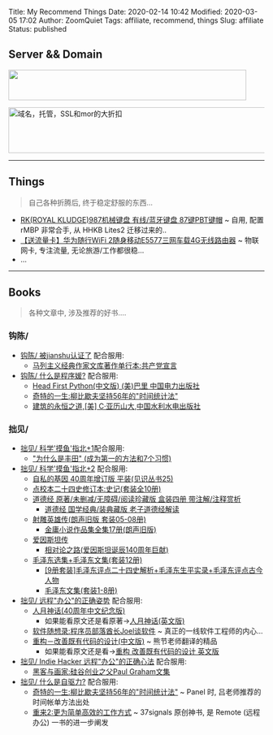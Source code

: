 Title: My Recommend Things
Date: 2020-02-14 10:42
Modified: 2020-03-05 17:02
Author: ZoomQuiet
Tags: affiliate, recommend, things
Slug: affiliate
Status: published

## Server && Domain



<a alt="最合算的 VPS"
    href="https://www.vultr.com/?ref=8333895"><img 
    src="https://www.vultr.com/media/banners/banner_468x60.png" width="468" height="60"></a>


<a href="https://namecheap.pxf.io/c/2105677/487333/5618" id="487333"><img src="//a.impactradius-go.com/display-ad/5618-487333" border="0" 
    alt="域名，托管，SSL和mor的大折扣" width="728" height="90"/></a><img height="0" width="0" src="//namecheap.pxf.io/i/2105677/487333/5618" style="position:absolute;visibility:hidden;" border="0" />



------
## Things
> 自己各种折腾后, 终于稳定舒服的东西...

- [RK(ROYAL KLUDGE)987机械键盘 有线/蓝牙键盘 87键PBT键帽](https://union-click.jd.com/jdc?e=&p=AyIGZRtbHQsRBFwbUhYyFQJRHVoWByJDCkMFSjJLQhBaGR4cDF8QTwcKXg1cAAQJS14MQQVYDwtFSlMTBAtHR0pZChUdRUFGfwAXXBAGFAZWHmtOaU1fM00eVWJGTy94JxdcVHggHQFlDh43VCtbFAMRBVYYWRcFIjdVHGtXbMeM8MLjltSYiYy698y5kjdUK1sRCxACVBtaHAobBlcrXBULImwLRQd1RkpTECtrJQEiN2UbaxYyUGkHGwgcUhJXUh9fR1EXDgEYCEVVFw9QTloXAUIEVUhaEzIQBlQfUg%3D%3D) ~ 自用, 配置 rMBP 非常合手, 从 HHKB Lites2 迁移过来的..
- [【送流量卡】华为随行WiFi 2随身移动E5577三网车载4G无线路由器](https://union-click.jd.com/jdc?e=&p=AyIGZRtaHAoSBVEfWBQyEQZWGF8XChQHURtrUV1KWQorAlBHU0VeBUVNR0ZbSkdETlcNVQtHRVNSUVNLXANBRA1XB14DS10cQQVYD21XHgRUGFgRABoBVR9bJUNwUz5%2FLnNAcVAreB91WmhVEmwnXkQeC2UaaxUDEwRXGFgXABU3ZRtcJUN8AVcSWhEGIgZlG18cABcAUBxTFQEVAmUcWxwyeVkLRztRWkZCZStrFjIiN1UrWCVAfAcBGF4RUBEAVR5aFwcRAFBLXhwLEwdQTlJCVhUGB0xSJQATBlES) ~ 物联网卡, 专注流量, 无论旅游/工作都很稳...
- ... 


------
## Books
> 各种文章中, 涉及推荐的好书....


### 钩陈/ 
- [钩陈/ 被jianshu认证了](https://mp.weixin.qq.com/s/0-jJlaXtvV_Czziq13U4eg) 配合服用:
    + [马列主义经典作家文库著作单行本:共产党宣言 ](https://union-click.jd.com/jdc?e=&p=AyIGZRhaFgsaB1MfXRAyEgdSHl4dChc3EUQDS10iXhBeGlcJDBkNXg9JHU4YDk5ER1xOGRNLGEEcVV8BXURFUFdfC0RVU1JRUy1OVxUCFQJQE1MQMhFdA3teF0NUZBRbMFAGG0w1WlMQaXILWStaJQITBlYZWBYAEABlK1sSMkBpja3tzaejG4Gx1MCKhTdUK1sRCxEBXBtcEQQUBlIrXBULImwLRQd1RkpTECtrJQEiN2UbaxYyUGkFT1MQVhUCUh4JFwUXBlxOUkZSEQ9QHQsXChtSUBgLRTIQBlQfUg%3D%3D)
- [钩陈/ 什么是程序媛?](https://mp.weixin.qq.com/s/RS2K8--lSzsgCHNTydToSQ) 配合服用:
    + [Head First Python(中文版) (美)巴里 中国电力出版社](https://union-click.jd.com/jdc?e=&p=AyIGZRtSEAQbAVASWRMyFgNSE10VABcGVx1rUV1KWQorAlBHU0VeBUVNR0ZbSkdETlcNVQtHRVNSUVNLXANBRA1XB14DS10cQQVYD21XHgNRHFMTAhACVBldJURMcyIYHG9qd083Xj0dX1l5PXpbHGIeC2UaaxUDEwRXGFgXABU3ZRtcJUN8B1QaXBECGgRlGmsVBhsFVxlcHAcbDl0eaxICGzc%2BRQVJYlZfAV5rJTIRN2UrWyUBIkU7TFtCV0AGVUxcFQJAAlUYDkUDEgVQSV9AURNSABoLQQQiBVQaXxw%3D)
    + [奇特的一生:柳比歇夫坚持56年的"时间统计法"](https://union-click.jd.com/jdc?e=&p=AyIGZRprFQIQBVUcWREyVlgNRQQlW1dCFFlQCxxKQgFHREkdSVJKSQVJHFRXFk9FUlpGQUpLCVBaTFhbXQtWVmpSWRtbFwASAFcfa2hhbEdVTzhQYRdxE1MGSGplQAVDOmUOHjdUK1sUAxEFVhhZFwUiN1Uca0NsEgZUGloUBxEFUCtaJQIWDlcYWBAEEg5dEl0lBRIOZXAFS15yQw1PHiUyIgRlK2sVMhE3F3VcRwVGBFEbUkIEGwBQGFwRUkZVVB8IQQAbBVwaCEYCRzdXGloRCw%3D%3D)
    + [建筑的永恒之道,[美] C·亚历山大,中国水利水电出版社](https://union-click.jd.com/jdc?e=&p=AyIGZRtTHAATD1wdWhEyFQJcHlMcBhcAVR9rUV1KWQorAlBHU0VeBUVTQg1cAAQJS14MRg1EDUtGfFcUQ0VjVld1FFktVlxWRltZAVFsSlJZHF4cBxoOUR5cFQYFUBZFBxlQU0VCTBhLXh5VFFlrQmlCYAheBFFnG3ENHlkTYVtgDE9aQw4eN1QrWxQDEQVWGFkXBSI3VRxrVGwSBlYTUhUBEDdUK1sRCxAFVxxTHQUVAlArXBULImwLRQd1RkpTECtrJQEiN2UbaxYyUGlTHwwcBxADBUxdEAYXD1RLCxUCRVNVEwgRUkIEXE9cHDIQBlQfUg%3D%3D)


### 拙见/ 

- [拙见/ 科学'摸鱼'指北+1](https://mp.weixin.qq.com/s/fnu9dtLQVc_TiShluhXccw)配合服用:
    + ["为什么是丰田" (成为第一的方法和7个习惯)](https://union-click.jd.com/jdc?e=&p=AyIGZRtYEwITAFQaWhwyFQNSGlMQAxQFVxtrUV1KWQorAlBHU0VeBUVNR0ZbSkdETlcNVQtHRVNSUVNLXANBRA1XB14DS10cQQVYD21XHgBRHFodBxMBVxlbJURZUwUbHR19clkFZzIVUUFaCkAvY1QeC2UaaxUDEwRXGFgXABU3ZRtcJUN8AVMdXxALIgZlG18cARYDVxteFwUVDmUcWxwyeVkLRztRWkZCZStrFjIiN1UrWCVAfAZdHgsUCxtQVE8IHQcWUAETDEUEFw8BHFkVAUUAVUheJQATBlES)
- [拙见/ 科学'摸鱼'指北+2](https://mp.weixin.qq.com/s/4NZGKhdbAaanxNKZyQR-vg) 配合服用:
    + [自私的基因 40周年增订版 平装(见识丛书25)](https://union-click.jd.com/jdc?e=&p=AyIGZRprFQEXAFUdXhAyVlgNRQQlW1dCFFlQCxxKQgFHREkdSVJKSQVJHFRXFk9FUlpGQUpLCVBaTFhbXQtWVmpSWRtYEAUSAVAea1FQZ0MJSAN9YllhV2U%2FSEFzUDBvWnUOHjdUK1sUAxEFVhhZFwUiN1Uca0NsEgZUGloUBxEFUStaJQIWDlYcWxEDFgVSGFIlBRIOZXAFS15yQw1PHiUyIgRlK2sVMhE3F3VcFVJGVFcaXRwFEAFQTF4RUhpVV0gMHApHBgUZCUJWQjdXGloRCw%3D%3D)
    + [点校本二十四史修订本:史记(套装全10册)](https://union-click.jd.com/jdc?e=&p=AyIGZRhaFgIQBlQYUxYyEgdRGFoUCxs3EUQDS10iXhBeGlcJDBkNXg9JHU4YDk5ER1xOGRNLGEEcVV8BXURFUFdfC0RVU1JRUy1OVxUCFgRUGlIcMmtHNEVdY19RZxBtA1dYc3MUQhgcSVQLWStaJQITBlYZWBYAEABlK1sSMkBpja3tzaejG4Gx1MCKhTdUK1sRCxEEXRlZFQARAVYrXBULImwLRQd1RkpTECtrJQEiN2UbaxYyUGlUS1wcURMDBUlaHAEXBlIZCBFSGgddHF1CUUdUBxJfRTIQBlQfUg%3D%3D)
    + [道德经 原著/未删减/无障碍/阅读珍藏版 盒装四册 带注解/注释赏析](https://union-click.jd.com/jdc?e=&p=AyIGZRlaHQMRB1EdWCUBFAdcH1oRAxQAXSsfSlpMWGVCHlBDUAxLBQNQVk4YCQQAQB1AWQkFHUVBRhkSQw9THUJVEEMFSgxUVxZPI0AOEQFVEl8UBhMBUhNraEBsZjN5WBdnDEcPGSRlSm1dXRwgUw4eN1QrWxQDEQVWGFkXBSI3VRxrVGwaBVwZXCUDIgdRElgWChAFXB5bHQYiAFUSa35cTFs1XwNBRyI3ZRhrJTISN1YrGXsAEAddHg8QChQFUh9eFAURVFJLDxQKQgZVS11HChsFBStZFAMWDg%3D%3D)
        * [道德经 国学经典/装典藏版 老子道德经解读](https://union-click.jd.com/jdc?e=&p=AyIGZRteFgQRAVQZWxwyFgZUGlMXAxsCVRxrUV1KWQorAlBHU0VeBUVNR0ZbSkdETlcNVQtHRVNSUVNLXANBRA1XB14DS10cQQVYD21XHgNUGlodABMOUBtcJV9wAk9LO0cBckwjGyRxf1VUMgE%2FV2IeC2UaaxUDEwRXGFgXABU3ZRtcJUN8B1QaWhYEEwNlGmsVBhsEVhNZEAcUAFMZaxICGzc%2BRQVJYlZfAV5rJTIRN2UrWyUBIkU7GVkVChdTUBNdFwUWAlQcWEYFQlNUEwsUAkIBBxNSF1IiBVQaXxw%3D)
    + [射雕英雄传(朗声旧版 套装05-08册)](https://union-click.jd.com/jdc?e=&p=AyIGZRhaFgIQBlQYUxYyEgdXG1gWCxE3EUQDS10iXhBeGlcJDBkNXg9JHU4YDk5ER1xOGRNLGEEcVV8BXURFUFdfC0RVU1JRUy1OVxUCEAdWGFIWMhQEPF4QEwtMZytfExFJbVgKfxNwYUQLWStaJQITBlYZWBYAEABlK1sSMkBpja3tzaejG4Gx1MCKhTdUK1sRCxEEXRlcFAcaB1UrXBULImwLRQd1RkpTECtrJQEiN2UbaxYyUGlRGF4XUEABABIMEAIXBlVLUx0FFFdQHVwUCxEEARlYETIQBlQfUg%3D%3D)
        * [金庸小说作品集全集17册(朗声旧版)](https://union-click.jd.com/jdc?e=&p=AyIGZRtTEgoVA1McUhQyEgRVG14UBRQEURJrUV1KWQorAlBHU0VeBUVNR0ZbSkdETlcNVQtHRVNSUVNLXANBRA1XB14DS10cQQVYD21XHgdWG1sQAxUBVh9SJQN7UgtgXEJncAQnYD51Vm5gMlIhamIeC2UaaxUDEwRXGFgXABU3ZRtcJUN8AFMbXBIEIgZlG18cAREPVxxeFAEVDmUcWxwyeVkLRztRWkZCZStrFjIiN1UrWCVAfANWHllHUBRSXExeFQcTBwUTUxIEQgJTHFocARFTVxhfJQATBlES)
    + [爱因斯坦传](https://union-click.jd.com/jdc?e=&p=AyIGZRhaFgIQBlQYUxYyEgdSHloSARY3EUQDS10iXhBeGlcJDBkNXg9JHU4YDk5ER1xOGRNLGEEcVV8BXURFUFdfC0RVU1JRUy1OVxUCFQJUHFgRMlsAK1MfbGtOZAJTJUllWwQhfiBvZ2ILWStaJQITBlYZWBYAEABlK1sSMkBpja3tzaejG4Gx1MCKhTdUK1sRCxEEXRldEgQbDlYrXBULImwLRQd1RkpTECtrJQEiN2UbaxYyUGlUE1sRVRAHAhtdQAMXB1ASCEVVFQ9QGw5AARcOVhhYFjIQBlQfUg%3D%3D)
        * [相对论之路(爱因斯坦诞辰140周年巨献)](https://union-click.jd.com/jdc?e=&p=AyIGZRhaFgIQBlQYUxYyEgRRH18cChQ3EUQDS10iXhBeGlcJDBkNXg9JHU4YDk5ER1xOGRNLGEEcVV8BXURFUFdfC0RVU1JRUy1OVxUBFgNRElMTMm51NVIlcwNbZyIYEG1xbQUXezJ0WVQLWStaJQITBlYZWBYAEABlK1sSMkBpja3tzaejG4Gx1MCKhTdUK1sRCxEEXRldHQUaA1wrXBULImwLRQd1RkpTECtrJQEiN2UbaxYyUGlUE1sRVRAHAhtdQAMXB1ASCEVVFQ9QGw5AARcOVhhYFjIQBlQfUg%3D%3D)
    + [毛泽东选集+毛泽东文集(套装12册)](https://union-click.jd.com/jdc?e=&p=AyIGZR5YEAATAV0fWCUAGwdWHlwQBRYFUSsfSlpMWGVCHlBDUAxLBQNQVk4YCQQAQB1AWQkFHUVBRhkSQw9THUJVEEMFSgxUVxZPI0AOEA5VGF4SBxUDVx9rE2JODxJLJV5gbU8KGQ4USmVhM3IAZQ4eN1QrWxQDEQVWGFkXBSI3VRxrVGwWDl0cXyUDIgdRElgWChAPVx5eFQUiAFUSa35cTFs1XwNBRyI3ZRhrJTISN1YrGXsFRQUBH14SARYHAkxeHAYVD1IZUxBXEwdUE1hFAxNSBytZFAMWDg%3D%3D)
        * [[9册套装]毛泽东评点二十四史解析+毛泽东生平实录+毛泽东评点古今人物](https://union-click.jd.com/jdc?e=&p=AyIGZR5YEAATAV0fWCUBFANRHFsdBRAOUysfSlpMWGVCHlBDUAxLBQNQVk4YCQQAQB1AWQkFHUVBRhkSQw9THUJVEEMFSgxUVxZPI0AOEQFRH1wVChUFXB1raFRbcgBGAE9gQXEraAt9Sk1HBXA%2BQw4eN1QrWxQDEQVWGFkXBSI3VRxrVGwWDl0cXyUDIgdRElgWChAPUhlZEwIiAFUSa35cTFs1XwNBRyI3ZRhrJTISN1YrGXsFRQUBH14SARYHAkxeHAYVD1IZUxBXEwdUE1hFAxNSBytZFAMWDg%3D%3D)
        * [毛泽东文集(套装1-8册) ](https://union-click.jd.com/jdc?e=&p=AyIGZRhaFgIQBlQYUxYyEgddE14dBxc3EUQDS10iXhBeGlcJDBkNXg9JHU4YDk5ER1xOGRNLGEEcVV8BXURFUFdfC0RVU1JRUy1OVxUCGg9QE14QMkxfLmsyc0F1ZSBHH1x4UE5UQCRJVmILWStaJQITBlYZWBYAEABlK1sSMkBpja3tzaejG4Gx1MCKhTdUK1sRCxEEXRlTHQMTBVArXBULImwLRQd1RkpTECtrJQEiN2UbaxYyUGlSTFlBBhcAVh9bQlUXDlEcUxIAGgIAGlsUChFXVBoORzIQBlQfUg%3D%3D)
- [拙见/ 远程"办公"的正确姿势](https://mp.weixin.qq.com/s/XzN7if9-ntvOkIbRrT4s_Q) 配合服用:
    + [人月神话(40周年中文纪念版)](https://union-click.jd.com/jdc?e=&p=AyIGZRhaFgsaB1MfXRAyEgRQGlsTBxo3EUQDS10iXhBeGlcJDBkNXg9JHU4YDk5ER1xOGRNLGEEcVV8BXURFUFdfC0RVU1JRUy1OVxUBFwZVHV4dMlJdDEAOFEdxZQlLL0N6TkUeYzBtcGILWStaJQITBlYZWBYAEABlK1sSMkBpja3tzaejG4Gx1MCKhTdUK1sRCxEBVBlaFwMQD1ErXBULImwLRQd1RkpTECtrJQEiN2UbaxYyUGlSGA5AURpQAkwJQlcXBlFPC0AHRgAAGQ5FAkVXXExYHDIQBlQfUg%3D%3D)
        * 如果能看原文还是看原著->[人月神话(英文版)](https://union-click.jd.com/jdc?e=&p=AyIGZRhaFgsaB1MfXRAyEgZXH14QBRc3EUQDS10iXhBeGlcJDBkNXg9JHU4YDk5ER1xOGRNLGEEcVV8BXURFUFdfC0RVU1JRUy1OVxUDEANQHlwQMk8OJ3sdXANPZShLGUBRUmAdUw5AcUQLWStaJQITBlYZWBYAEABlK1sSMkBpja3tzaejG4Gx1MCKhTdUK1sRCxEBVBlaEQATBVwrXBULImwLRQd1RkpTECtrJQEiN2UbaxYyUGlSGA5AURpQAkwJQlcXBlFPC0AHRgAAGQ5FAkVXXExYHDIQBlQfUg%3D%3D)
    + [软件随想录:程序员部落酋长Joel谈软件](https://union-click.jd.com/jdc?e=&p=AyIGZRhaFgsaB1MfXRAyEgZUHFkdBBM3EUQDS10iXhBeGlcJDBkNXg9JHU4YDk5ER1xOGRNLGEEcVV8BXURFUFdfC0RVU1JRUy1OVxUDEwBXE10UMhEdEn4SVnZhZRRtDQ8AEFsrQj5OXEQLWStaJQITBlYZWBYAEABlK1sSMkBpja3tzaejG4Gx1MCKhTdUK1sRCxEBVBlbEwQSAl0rXBULImwLRQd1RkpTECtrJQEiN2UbaxYyUGldSw4QUBMEVUhTEwIXAQZPUhVWFQZQGg4dVhEFB0lSRzIQBlQfUg%3D%3D) ~ 真正的一线软件工程师的内心...
    + [重构－改善既有代码的设计(中文版)](https://union-click.jd.com/jdc?e=&p=AyIGZRtSFQASAVIfXxIyFQJXHFkTBhUBUBNrUV1KWQorAlBHU0VeBUVNR0ZbSkdETlcNVQtHRVNSUVNLXANBRA1XB14DS10cQQVYD21XHgBQGVwXBBYAUx5TJQpncjNZQWVEcQIrGyxTBGoEHB0aD0QeC2UaaxUDEwRXGFgXABU3ZRtcJUN8B1QaXxMLEwRlGmsVBhsEUxpZFwEWDlQfaxICGzc%2BRQVJYlZfAV5rJTIRN2UrWyUBIkU7TwkTV0IGVU9ZEQYTAgBIUkUGEQAGEl0XAxFSB05cFVUiBVQaXxw%3D) ~ 熊节老师翻译的精品
        * 如果能看原文还是看->[重构 改善既有代码的设计 英文版](https://union-click.jd.com/jdc?e=&p=AyIGZRhaFgsaB1MfXRAyEgdcGF4QChY3EUQDS10iXhBeGlcJDBkNXg9JHU4YDk5ER1xOGRNLGEEcVV8BXURFUFdfC0RVU1JRUy1OVxUCGwRQHlMRMltDCH8ZFkBXYj1lCX5hUgRQZRx%2BXEQLWStaJQITBlYZWBYAEABlK1sSMkBpja3tzaejG4Gx1MCKhTdUK1sRCxEBVBlZEgESB1UrXBULImwLRQd1RkpTECtrJQEiN2UbaxYyUGkBSV1AUhMHARlfEQMXUgYSCxEBFVRcHVkUAUdVABxbQjIQBlQfUg%3D%3D)
- [拙见/ Indie Hacker 远程"办公"的正确心法](https://mp.weixin.qq.com/s/d28HqnF5aRs0jZ4tKwSmQg) 配合服用:
    + [黑客与画家:硅谷创业之父Paul Graham文集](https://union-click.jd.com/jdc?e=&p=AyIGZRhaFgsaB1MfXRAyEgZRElgQChY3EUQDS10iXhBeGlcJDBkNXg9JHU4YDk5ER1xOGRNLGEEcVV8BXURFUFdfC0RVU1JRUy1OVxUDFg5WHlMRMhJPAUcJdwRZZDRfB0BbCH0OeF9hWVQLWStaJQITBlYZWBYAEABlK1sSMkBpja3tzaejG4Gx1MCKhTdUK1sRCxEBXRxYEQMbBVYrXBULImwLRQd1RkpTECtrJQEiN2UbaxYyUGlSGFwTA0FXURIPQQsXBFUfCEZRQVNUTA4UBxtTABkLQjIQBlQfUg%3D%3D)
- [拙见/ 什么是自驱力?](https://mp.weixin.qq.com/s/pi7JosExERPM-zRt27bA_A) 配合服用:
    + [奇特的一生:柳比歇夫坚持56年的"时间统计法"](https://union-click.jd.com/jdc?e=&p=AyIGZRprFQIQBVUcWREyVlgNRQQlW1dCFFlQCxxKQgFHREkdSVJKSQVJHFRXFk9FUlpGQUpLCVBaTFhbXQtWVmpSWRtbFwASAFcfa2hhbEdVTzhQYRdxE1MGSGplQAVDOmUOHjdUK1sUAxEFVhhZFwUiN1Uca0NsEgZUGloUBxEFUCtaJQIWDlcYWBAEEg5dEl0lBRIOZXAFS15yQw1PHiUyIgRlK2sVMhE3F3VcRwVGBFEbUkIEGwBQGFwRUkZVVB8IQQAbBVwaCEYCRzdXGloRCw%3D%3D) ~ Panel 时, 吕老师推荐的时间帐单方法出处
    + [重来2:更为简单高效的工作方式](https://union-click.jd.com/jdc?e=&p=AyIGZRprFQEXDlwfXRwyVlgNRQQlW1dCFFlQCxxKQgFHREkdSVJKSQVJHFRXFk9FUlpGQUpLCVBaTFhbXQtWVmpSWRtYEAsbA1MSa2d7SncoaVlXYWdPAFNaY0AUDwMfKUMOHjdUK1sUAxEFVhhZFwUiN1Uca0NsEgZUGloUBxEFUStaJQIWDlcYXhcEFgZcGl0lBRIOZXAFS15yQw1PHiUyIgRlK2sVMhE3F3UJQgpBA1ZIUxxVGlVQHFpHUhQOAklaEwFBDgdPWhACFzdXGloRCw%3D%3D) ~ 37signals 原创神书, 是 Remote (远程办公) 一书的进一步阐发

